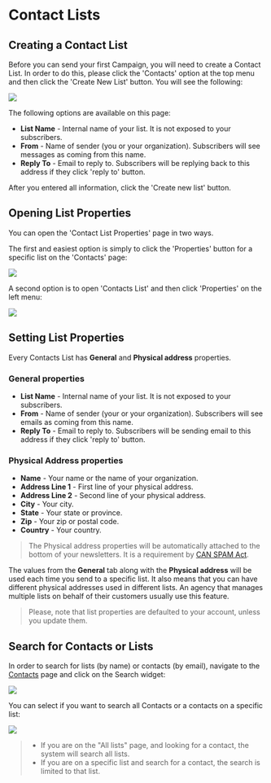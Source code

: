 # Contact Lists

## Creating a Contact List

Before you can send your first Campaign, you will need to create a 
Contact List. In order to do this, please click the 'Contacts' option at the top menu and then 
click the 'Create New List' button. You will see the following:

![](images/contacts/create_contact_list_1.png)

The following options are available on this page:

* **List Name** - Internal name of your list. It is not exposed to your subscribers. 
* **From** - Name of sender (you or your organization). Subscribers will see messages as coming from this name.
* **Reply To** - Email to reply to. Subscribers will be replying back to this address if they click 'reply to' button.

After you entered all information, click the 'Create new list' button. 

## Opening List Properties

You can open the 'Contact List Properties' page in two ways. 

The first and easiest option is simply to click the 'Properties' button for a specific list on the 'Contacts' page:

![](images/contacts/list_properties_1.png)

A second option is to open 'Contacts List' and then click 'Properties' on the left menu:

![](images/contacts/list_properties_2.png)


## Setting List Properties

Every Contacts List has **General** and **Physical address** properties.

### General properties

* **List Name** - Internal name of your list. It is not exposed to your subscribers. 
* **From** - Name of sender (your or your organization). Subscribers will see emails as coming from this name.
* **Reply To** - Email to reply to. Subscribers will be sending email to this address if they click 'reply to' button.

### Physical Address properties

* **Name** - Your name or the name of your organization. 
* **Address Line 1** - First line of your physical address. 
* **Address Line 2** - Second line of your physical address. 
*  **City** - Your city. 
*  **State** - Your state or province. 
*  **Zip** - Your zip or postal code. 
*  **Country** - Your country. 


> The Physical address properties will be automatically attached to the bottom of your newsletters. 
>It is a requirement by [CAN SPAM Act](https://www.ftc.gov/tips-advice/business-center/guidance/can-spam-act-compliance-guide-business). 

The values from the **General** tab along with the **Physical address** will be used each time you send to a 
specific list. It also means that you can have different physical addresses used in different lists.
An agency that manages multiple lists on behalf of their customers usually use this feature. 

> Please, note that list properties are defaulted to your account, unless you update them. 

## Search for Contacts or Lists 

In order to search for lists (by name) or contacts (by email), navigate to the [Contacts](https://expresspigeon.com/lists) 
page and click on the Search widget: 


![](images/contacts/lists_search_1.png)

You can select if you want to search all Contacts or a contacts on a specific list:

![](images/contacts/lists_search_2.png)


> * If you are  on the "All lists" page, and looking for a contact, the system will search all lists. 
> * If you are on a specific list and search for a contact, the search is limited to that list.
